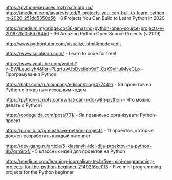 https://pythonexercises.rozh2sch.org.ua/
https://medium.com/javarevisited/8-projects-you-can-buil-to-learn-python-in-2020-251dd5350d56 - 8 Projects You Can Build to Learn Python in 2020

https://medium.mybridge.co/36-amazing-python-open-source-projects-v-2019-2fe058d79450 - 36 Amazing Python Open Source Projects (v.2019)

http://www.pythontutor.com/visualize.html#mode=edit

https://www.sololearn.com/ - Learn to code for free!

https://www.youtube.com/watch?v=BWiLeud_yh4&list=PLqrtuwUbDyeliqb9dT_CzX9nHulMveCLp - Програмування Python.

https://habr.com/ru/company/edison/blog/477442/ - 56 проектов на Python с открытым исходным кодом

https://python-scripts.com/what-can-i-do-with-python - Что можно делать с Python?

https://codeguida.com/post/701/ - Як правильно організувати Python-проект

https://proglib.io/p/musthave-python-projects - 11 проектов, которые должен разработать каждый питонист

https://dev-gang.ru/article/5-klassnyh-idei-dlja-proektov-na-python-8b7qrn9rxf/ - 5 классных идей для проектов на Python

https://medium.com/learning-journalism-tech/five-mini-programming-projects-for-the-python-beginner-21492f6ce0f3 - Five mini programming projects for the Python beginner
 
